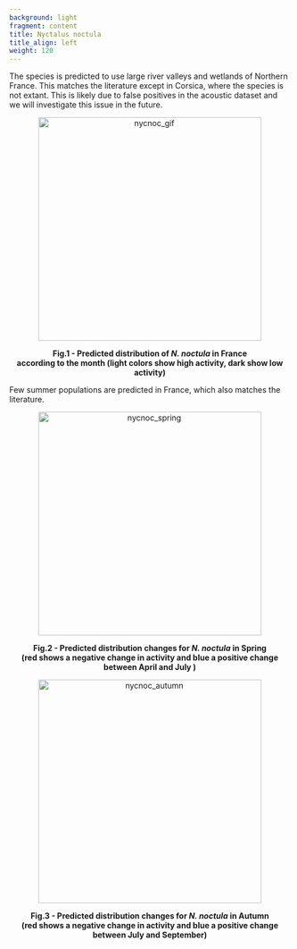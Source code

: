 ```yaml
---
background: light
fragment: content
title: Nyctalus noctula
title_align: left
weight: 120
---
```


The species is predicted to use large river valleys and wetlands of Northern France. This matches the literature except in Corsica, where the species is not extant. This is likely due to false positives in the acoustic dataset and we will investigate this issue in the future.

<p align = "center">
<img src="/project/results/map_files/Nycnoc_GIF_small.gif" alt="nycnoc_gif" width="400px"/>
</p>

<p align = "center">
<b>Fig.1 - Predicted distribution of <i>N. noctula</i> in France <br /> according to the month (light colors show high activity, dark show low activity)</b>
</p>

Few summer populations  are predicted in France, which also matches the literature.

<p align = "center">
<img src="/project/results/map_files/Nycnoc_Diff_April_July.png" alt="nycnoc_spring" width="400px"/>
</p>

<p align = "center">
<b>Fig.2 - Predicted distribution changes for <i>N. noctula</i> in Spring <br /> (red shows a negative change in activity and blue a positive change between April and July )
</b>
</p>

<p align = "center">
<img src="/project/results/map_files/Nycnoc_Diff_July_Sept.png" alt="nycnoc_autumn" width="400px"/>
</p>

<p align = "center">
<b>Fig.3 - Predicted distribution changes for <i>N. noctula</i>  in Autumn <br /> (red shows a negative change in activity and blue a positive change between July and September)
</b>
</p>
